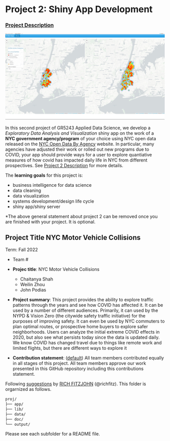 # Project 2: Shiny App Development

### [Project Description](doc/project2_desc.md)

![screenshot](doc/figs/map.jpg)

In this second project of GR5243 Applied Data Science, we develop a *Exploratory Data Analysis and Visualization* shiny app on the work of a **NYC government agency/program** of your choice using NYC open data released on the [NYC Open Data By Agency](https://opendata.cityofnewyork.us/data/) website. In particular, many agencies have adjusted their work or rolled out new programs due to COVID, your app should provide ways for a user to explore quantiative measures of how covid has impacted daily life in NYC from different prospectives. See [Project 2 Description](doc/project2_desc.md) for more details.  

The **learning goals** for this project is:

- business intelligence for data science
- data cleaning
- data visualization
- systems development/design life cycle
- shiny app/shiny server

*The above general statement about project 2 can be removed once you are finished with your project. It is optional.

## Project Title NYC Motor Vehicle Collisions
Term: Fall 2022

+ Team #
+ **Projec title**: NYC Motor Vehicle Collisions
	+ Chaitanya Shah
	+ Weilin Zhou
	+ John Podias

+ **Project summary**: This project provides the ability to explore traffic patterns through the years and see how COVID has affected it. It can be used by a number of different audiences. Primarily, it can used by the NYPD & Vision Zero (the citywide safety traffic initiative) for the purposes of improving safety. It can even be used by NYC commuters to plan optimal routes, or prospective home buyers to explore safer neighborhoods. Users can analyze the initial extreme COVID effects in 2020, but also see what persists today since the data is updated daily. We know COVID has changed travel due to things like remote work and limited flights, but there are different ways to explore it

+ **Contribution statement**: ([default](doc/a_note_on_contributions.md)) All team members contributed equally in all stages of this project. All team members approve our work presented in this GitHub repository including this contributions statement. 

Following [suggestions](http://nicercode.github.io/blog/2013-04-05-projects/) by [RICH FITZJOHN](http://nicercode.github.io/about/#Team) (@richfitz). This folder is orgarnized as follows.

```
proj/
├── app/
├── lib/
├── data/
├── doc/
└── output/
```

Please see each subfolder for a README file.


